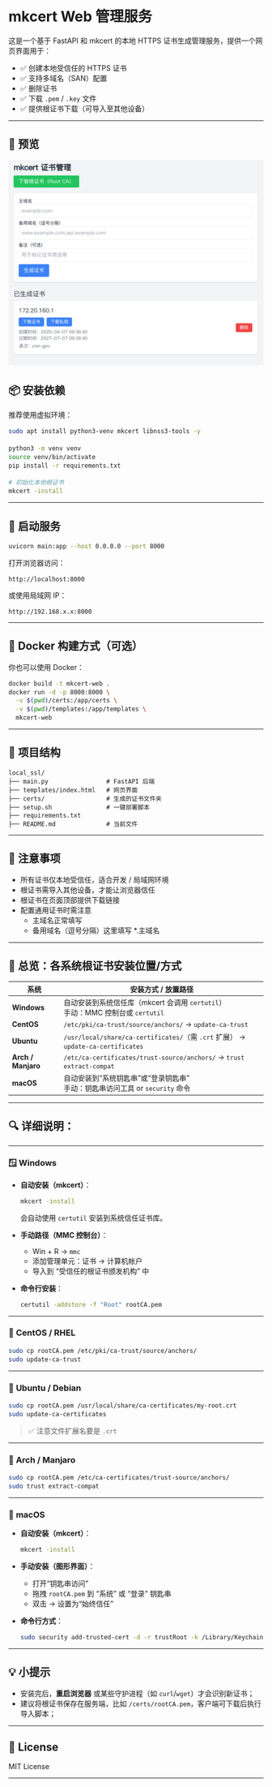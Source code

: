 # mkcert Web 管理服务

这是一个基于 FastAPI 和 mkcert 的本地 HTTPS 证书生成管理服务，提供一个网页界面用于：

- ✅ 创建本地受信任的 HTTPS 证书
- ✅ 支持多域名（SAN）配置
- ✅ 删除证书
- ✅ 下载 `.pem` / `.key` 文件
- ✅ 提供根证书下载（可导入至其他设备）

---
## 👀 预览
![01.png](image/01.png)
## 📦 安装依赖

推荐使用虚拟环境：

```bash
sudo apt install python3-venv mkcert libnss3-tools -y

python3 -m venv venv
source venv/bin/activate
pip install -r requirements.txt

# 初始化本地根证书
mkcert -install
```

---

## 🚀 启动服务

```bash
uvicorn main:app --host 0.0.0.0 --port 8000
```

打开浏览器访问：

```
http://localhost:8000
```

或使用局域网 IP：

```
http://192.168.x.x:8000
```

---

## 🐳 Docker 构建方式（可选）

你也可以使用 Docker：

```bash
docker build -t mkcert-web .
docker run -d -p 8000:8000 \
  -v $(pwd)/certs:/app/certs \
  -v $(pwd)/templates:/app/templates \
  mkcert-web
```

---

## 🧾 项目结构

```
local_ssl/
├── main.py                # FastAPI 后端
├── templates/index.html   # 网页界面
├── certs/                 # 生成的证书文件夹
├── setup.sh               # 一键部署脚本
├── requirements.txt
├── README.md              # 当前文件
```

---

## 📎 注意事项

- 所有证书仅本地受信任，适合开发 / 局域网环境
- 根证书需导入其他设备，才能让浏览器信任
- 根证书在页面顶部提供下载链接
- 配置通用证书时需注意
  - 主域名正常填写
  - 备用域名（逗号分隔）这里填写 *.主域名

---


## 🧭 总览：各系统根证书安装位置/方式

| 系统       | 安装方式 / 放置路径                                                |
|------------|---------------------------------------------------------------------|
| **Windows** | 自动安装到系统信任库（mkcert 会调用 `certutil`）<br>手动：MMC 控制台或 `certutil` |
| **CentOS**  | `/etc/pki/ca-trust/source/anchors/` → `update-ca-trust`              |
| **Ubuntu**  | `/usr/local/share/ca-certificates/`（需 `.crt` 扩展） → `update-ca-certificates` |
| **Arch / Manjaro** | `/etc/ca-certificates/trust-source/anchors/` → `trust extract-compat`     |
| **macOS**   | 自动安装到“系统钥匙串”或“登录钥匙串”<br>手动：钥匙串访问工具 or `security` 命令 |

---

## 🔍 详细说明：

---

### 🪟 **Windows**

- **自动安装（mkcert）**：
  ```bash
  mkcert -install
  ```
  会自动使用 `certutil` 安装到系统信任证书库。

- **手动路径（MMC 控制台）**：
  - Win + R → `mmc`
  - 添加管理单元：证书 → 计算机帐户
  - 导入到 “受信任的根证书颁发机构” 中

- **命令行安装**：
  ```bash
  certutil -addstore -f "Root" rootCA.pem
  ```

---

### 🐧 **CentOS / RHEL**

```bash
sudo cp rootCA.pem /etc/pki/ca-trust/source/anchors/
sudo update-ca-trust
```

---

### 🐧 **Ubuntu / Debian**

```bash
sudo cp rootCA.pem /usr/local/share/ca-certificates/my-root.crt
sudo update-ca-certificates
```

> ✅ 注意文件扩展名要是 `.crt`

---

### 🐧 **Arch / Manjaro**

```bash
sudo cp rootCA.pem /etc/ca-certificates/trust-source/anchors/
sudo trust extract-compat
```

---

### 🍎 **macOS**

- **自动安装（mkcert）**：
  ```bash
  mkcert -install
  ```

- **手动安装（图形界面）**：
  - 打开“钥匙串访问”
  - 拖拽 `rootCA.pem` 到 “系统” 或 “登录” 钥匙串
  - 双击 → 设置为“始终信任”

- **命令行方式**：
  ```bash
  sudo security add-trusted-cert -d -r trustRoot -k /Library/Keychains/System.keychain rootCA.pem
  ```

---

## 💡 小提示

- 安装完后，**重启浏览器** 或某些守护进程（如 `curl`/`wget`）才会识别新证书；
- 建议将根证书保存在服务端，比如 `/certs/rootCA.pem`，客户端可下载后执行导入脚本；
---

## 📜 License

MIT License

---
